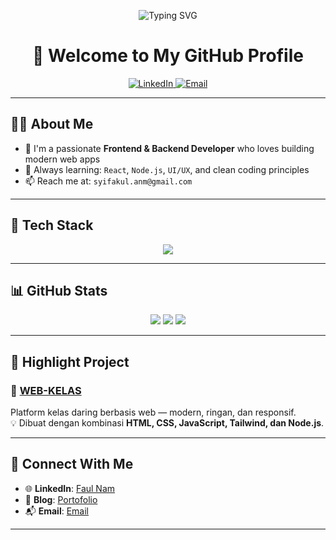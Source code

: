 <!-- Typing animation -->
<p align="center">
  <img src="https://readme-typing-svg.demolab.com?font=Fira+Code&duration=3000&pause=1000&color=00BFFF&center=true&vCenter=true&width=435&lines=Hi%2C+I'm+M+Syifaul+Anam!;Frontend+Developer;Backend+Developer;Always+Learning+and+Building" alt="Typing SVG" />
</p>

<h1 align="center">👋 Welcome to My GitHub Profile</h1>

<p align="center">
  <a href="https://www.linkedin.com/in/faul-nam-646965259" target="_blank">
    <img alt="LinkedIn" src="https://img.shields.io/badge/LinkedIn-blue?style=flat-square&logo=linkedin" />
  </a>
  <a href="mailto:syifakul.anm@gmail.com">
    <img alt="Email" src="https://img.shields.io/badge/Gmail-red?style=flat-square&logo=gmail&logoColor=white" />
  </a>
</p>

---

## 👨‍💻 About Me

- 💼 I'm a passionate **Frontend & Backend Developer** who loves building modern web apps
- 🌱 Always learning: `React`, `Node.js`, `UI/UX`, and clean coding principles
- 📫 Reach me at: `syifakul.anm@gmail.com`

---

## 🚀 Tech Stack

<p align="center">
  <img src="https://skillicons.dev/icons?i=html,css,js,react,tailwind,nodejs,express,mongodb,mysql,figma,git,github,vscode" />
</p>

---

## 📊 GitHub Stats

<p align="center">
  <img src="https://github-readme-stats.vercel.app/api?username=faulnam&show_icons=true&theme=transparent" />
  <img src="https://github-readme-streak-stats.herokuapp.com/?user=faulnam&theme=transparent" />
  <img src="https://github-readme-stats.vercel.app/api/top-langs/?username=faulnam&layout=compact&theme=transparent" />
</p>

---

## 📌 Highlight Project

### 🔗 [WEB-KELAS](https://faulnam.github.io/WEB-KELAS)
Platform kelas daring berbasis web — modern, ringan, dan responsif.  
💡 Dibuat dengan kombinasi **HTML, CSS, JavaScript, Tailwind, dan Node.js**.


---

## 🔗 Connect With Me

- 🌐 **LinkedIn**: [Faul Nam](https://www.linkedin.com/in/faul-nam-646965259)
- 📝 **Blog**: [Portofolio](https://faulnam.github.io/WEB-KELAS)
- 📬 **Email**: [Email](syifakul.anm@gmail.com)

---

